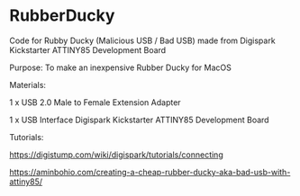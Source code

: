 # RubberDucky
Code for Rubby Ducky (Malicious USB / Bad USB) made from Digispark Kickstarter ATTINY85 Development Board

Purpose:
To make an inexpensive Rubber Ducky for MacOS

Materials:

1 x USB 2.0 Male to Female Extension Adapter

1 x USB Interface Digispark Kickstarter ATTINY85 Development Board

Tutorials:

https://digistump.com/wiki/digispark/tutorials/connecting

https://aminbohio.com/creating-a-cheap-rubber-ducky-aka-bad-usb-with-attiny85/
